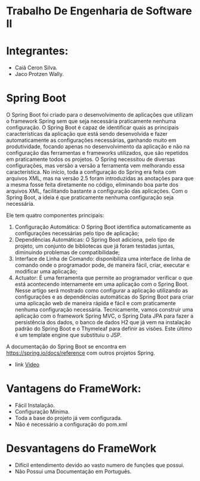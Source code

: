 # Trabalho De Engenharia de Software II

# Integrantes:
- Caiã Ceron Silva.
- Jaco Protzen Wally.

# Spring Boot

O Spring Boot foi criado para o desenvolvimento de aplicações que utilizam o framework Spring sem que seja necessária praticamente nenhuma configuração. O Spring Boot é capaz de identificar quais as principais características da aplicação que está sendo desenvolvida e fazer automaticamente as configurações necessárias, ganhando muito em produtividade, focando apenas no desenvolvimento da aplicação e não na configuração das ferramentas e frameworks utilizados, que são repetidos em praticamente todos os projetos.
O Spring necessitou de diversas configurações, mas versão a versão a ferramenta vem melhorando essa característica. No início, toda a configuração do Spring era feita com arquivos XML, mas na versão 2.5 foram introduzidas as anotações para que a mesma fosse feita diretamente no código, eliminando boa parte dos arquivos XML, facilitando bastante a configuração das aplicações. Com o Spring Boot, a ideia é que praticamente nenhuma configuração seja necessária.

Ele tem quatro componentes principais:
1.	Configuração Automática: O Spring Boot identifica automaticamente as configurações necessárias pelo tipo de aplicação;
2.	Dependências Automáticas: O Spring Boot adiciona, pelo tipo de projeto, um conjunto de bibliotecas que já foram testadas juntas, diminuindo problemas de compatibilidade;
3.	Interface de Linha de Comando: disponibiliza uma interface de linha de comando onde o programador pode, de maneira fácil, criar, executar e modificar uma aplicação;
4.	Actuator: É uma ferramenta que permite ao programador verificar o que está acontecendo internamente em uma aplicação com o Spring Boot.
Nesse artigo será mostrado como configurar a aplicação utilizando as configurações e as dependências automáticas do Spring Boot para criar uma aplicação web de maneira rápida e fácil e com praticamente nenhuma configuração necessária. Tecnicamente, vamos construir uma aplicação com o framework Spring MVC, o Spring Data JPA para fazer a persistência dos dados, o banco de dados H2 que já vem na instalação padrão do Spring Boot e o Thymeleaf para definir as visões. Este último é um template engine que substituiu o JSP.

A documentação do Spring Boot se encontra em https://spring.io/docs/reference com outros projetos Spring.
- link [Video](https://youtu.be/B0n81FgEEtY)

# Vantagens do FrameWork:
- Fácil Instalação.
- Configuração Mínima.
- Toda a base do projeto já vem configurada.
- Não é necessário a configuração do pom.xml

# Desvantagens do FrameWork
- Difícil entendimento devido ao vasto numero de funções que possui.
- Não Possui uma Documentação em Português.

